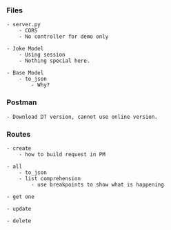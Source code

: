 ### Files
    - server.py
        - CORS
        - No controller for demo only

    - Joke Model
        - Using session
        - Nothing special here.

    - Base Model
        - to_json
            - Why?

### Postman
    - Download DT version, cannot use online version.

### Routes
    - create
        - how to build request in PM

    - all
        - to_json
        - list comprehension
            - use breakpoints to show what is happening

    - get one

    - update

    - delete

    
